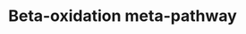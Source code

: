 ---
annotations:
- type: Pathway Ontology
  value: fatty acid beta degradation pathway
authors:
- Nsalomonis
- MaintBot
- Evelo
- C.Redfern
- Khanspers
- Christine Chichester
- Eweitz
- Mkutmon
description: ''
last-edited: 2021-06-04
organisms:
- Rattus norvegicus
redirect_from:
- /index.php/Pathway:WP372
- /instance/WP372
schema-jsonld:
- '@context': https://schema.org/
  '@id': https://wikipathways.github.io/pathways/WP372.html
  '@type': Dataset
  creator:
    '@type': Organization
    name: WikiPathways
  description: ''
  keywords:
  - Acsl3
  - Acas2
  - Acads
  - Gcdh
  - Acsl4
  - Acadl
  - Acadm
  - Acsl6
  - Cpt1a
  - Hadhsc
  - Slc25a20
  - Hadhb
  - Dld
  - Lipe
  - Acat1
  - Gpd2
  - Cpt2
  - Acadvl
  - Echs1
  - Gyk
  - Gk2
  - Acsl5
  - Crat
  - Lipc
  - Cpt1b
  - Lpl
  - Acsl1
  - Hadha
  - Tpi1
  - Pnpla2
  - Chkb
  - Lipf
  license: CC0
  name: Beta-oxidation meta-pathway
seo: CreativeWork
title: Beta-oxidation meta-pathway
wpid: WP372
---